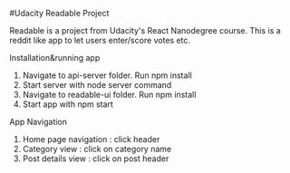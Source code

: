 #Udacity Readable Project

Readable is a project from Udacity's React Nanodegree course. This is a reddit like app to let users enter/score votes etc.

Installation&running app

1) Navigate to api-server folder. Run npm install
2) Start server with node server command
3) Navigate to readable-ui folder. Run npm install
4) Start app with npm start

App Navigation
1) Home page navigation : click header
2) Category view : click on category name
3) Post details view : click on post header

